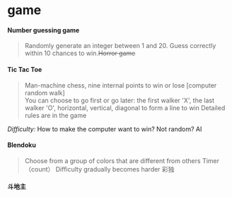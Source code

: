 # game  
#### Number guessing game
> Randomly generate an integer between 1 and 20. Guess correctly within 10 chances to win.~~Horror game~~
 
#### Tic Tac Toe 
> Man-machine chess, nine internal points to win or lose [computer random walk]  
> You can choose to go first or go later: the first walker 'X', the last walker 'O', horizontal, vertical, diagonal to form a line to win
> Detailed rules are in the game  

*Difficulty:* How to make the computer want to win? Not random? AI

#### Blendoku
> Choose from a group of colors that are different from others
> Timer（count） 
> Difficulty gradually becomes harder
> 彩独

#### 斗地主 


